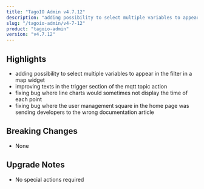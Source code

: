 ```yaml
---
title: "TagoIO Admin v4.7.12"
description: "adding possibility to select multiple variables to appear in the filter in a map widget"
slug: "/tagoio-admin/v4-7-12"
product: "tagoio-admin"
version: "v4.7.12"
---
```


## Highlights

- adding possibility to select multiple variables to appear in the filter in a map widget
- improving texts in the trigger section of the mqtt topic action
- fixing bug where line charts would sometimes not display the time of each point
- fixing bug where the user management square in the home page was sending developers to the wrong documentation article

## Breaking Changes

- None

## Upgrade Notes

- No special actions required
